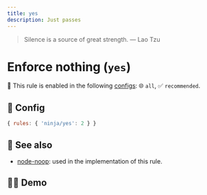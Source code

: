 ```yaml
---
title: yes
description: Just passes
---
```


<script setup lang="ts">
import CodeEditor from '../../.vitepress/theme/components/code-editor.vue';
import {ruleName, presetConfigs, initialText, fakeLint} from '../../src/sample-code/yes';
</script>

> Silence is a source of great strength. — Lao Tzu

# Enforce nothing (`yes`)

💼 This rule is enabled in the following [configs](/configs/): 🌐 `all`, ✅
`recommended`.

<!-- end auto-generated rule header -->

## 🔧 Config

```js
{ rules: { 'ninja/yes': 2 } }
```

## 🔗 See also

- [node-noop](https://github.com/euank/node-noop): used in the implementation of
  this rule.

## 🧑‍💻 Demo

<CodeEditor :rule="ruleName" :text="initialText" :presetConfigs="presetConfigs" :fakeLint="fakeLint" />
